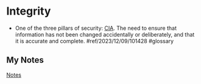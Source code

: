 # Integrity
- One of the three pillars of security: [CIA](confidentiality-integrity-availability.md). The need to ensure that information has not been changed accidentally or deliberately, and that it is accurate and complete. #ref/2023/12/09/101428 #glossary
## My Notes
[Notes](mynotes/integrity-notes.md)
